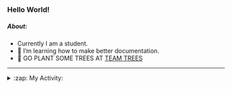 ### Hello World!

##### About:
- Currently I am a student.
- 🌱 I’m learning how to make better documentation.
- 🌱 GO PLANT SOME TREES AT [TEAM TREES](https://teamtrees.org/)

---
<details>
  <summary>:zap: My Activity:</summary>
  
<!--START_SECTION:waka-->
![Code Time](http://img.shields.io/badge/Code%20Time-1%2C107%20hrs%2027%20mins-blue)

**I'm a Night 🦉** 

```text
🌞 Morning                1310 commits        ██░░░░░░░░░░░░░░░░░░░░░░░   08.92 % 
🌆 Daytime                5170 commits        █████████░░░░░░░░░░░░░░░░   35.22 % 
🌃 Evening                4228 commits        ███████░░░░░░░░░░░░░░░░░░   28.80 % 
🌙 Night                  3971 commits        ███████░░░░░░░░░░░░░░░░░░   27.05 % 
```
📅 **I'm Most Productive on Wednesday** 

```text
Monday                   2251 commits        ████░░░░░░░░░░░░░░░░░░░░░   15.33 % 
Tuesday                  1775 commits        ███░░░░░░░░░░░░░░░░░░░░░░   12.09 % 
Wednesday                3469 commits        ██████░░░░░░░░░░░░░░░░░░░   23.63 % 
Thursday                 1803 commits        ███░░░░░░░░░░░░░░░░░░░░░░   12.28 % 
Friday                   1458 commits        ██░░░░░░░░░░░░░░░░░░░░░░░   09.93 % 
Saturday                 1332 commits        ██░░░░░░░░░░░░░░░░░░░░░░░   09.07 % 
Sunday                   2591 commits        ████░░░░░░░░░░░░░░░░░░░░░   17.65 % 
```


📊 **This Week I Spent My Time On** 

```text
🔥 Editors: 
VS Code                  15 hrs 56 mins      █████████████████████████   100.00 % 

🐱‍💻 Projects: 
praise                   11 hrs 3 mins       █████████████████░░░░░░░░   69.36 % 
skillgraff               2 hrs 48 mins       ████░░░░░░░░░░░░░░░░░░░░░   17.61 % 
CSF22                    2 hrs 4 mins        ███░░░░░░░░░░░░░░░░░░░░░░   13.02 % 
```


 Last Updated on 17/04/2023 19:08:09 UTC
<!--END_SECTION:waka-->
</details>
